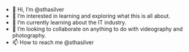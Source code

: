 - 👋 Hi, I’m @sthasilver
- 👀 I’m interested in learning and exploring what this is all about.
- 🌱 I’m currently learning about the IT industry.
- 💞️ I’m looking to collaborate on anything to do with videography and photography.  
- 📫 How to reach me @sthasilver 

<!---
sthasilver/sthasilver is a ✨ special ✨ repository because its `README.md` (this file) appears on your GitHub profile.
You can click the Preview link to take a look at your changes.
--->
